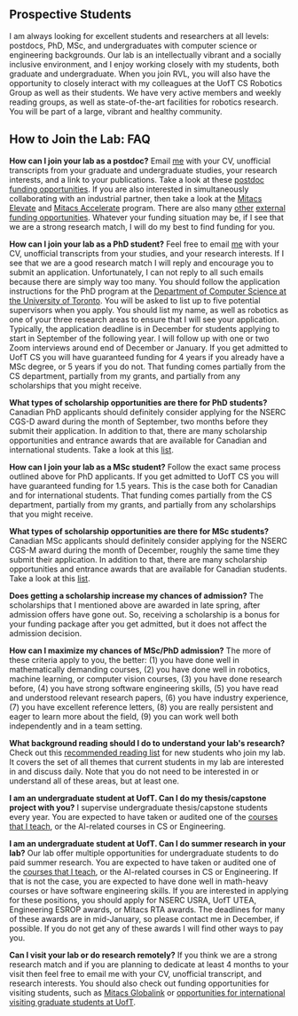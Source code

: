 ## Prospective Students
I am always looking for excellent students and researchers at all levels: postdocs, PhD, MSc, and
undergraduates with computer science or engineering backgrounds. Our lab is an intellectually
vibrant and a socially inclusive environment, and I enjoy working closely with my students, both
graduate and undergraduate. When you join RVL, you will also have the opportunity to closely interact
with my colleagues at the UofT CS Robotics Group as well as their students. We have very active
members and weekly reading groups, as well as state-of-the-art facilities for robotics
research. You will be part of a large, vibrant and healthy community.

## How to Join the Lab: FAQ
<strong>How can I join your lab as a postdoc?</strong> Email <a href="http://www.cs.toronto.edu/~florian/">me</a>
with your CV, unofficial transcripts from your graduate and undergraduate studies, your research interests, and
a link to your publications. Take a look at these
<a href="https://www.sgs.utoronto.ca/awards-category/postdoctoral-awards/">postdoc funding opportunities</a>. If
you are also interested in simultaneously collaborating with an industrial partner, then take a look at the
<a href="https://www.mitacs.ca/en/programs/elevate#postdoc">Mitacs Elevate</a>
and <a href="https://www.mitacs.ca/en/programs/accelerate">Mitacs Accelerate</a> program. There are also many
<a href="https://brancoweissfellowship.org/">other</a>
<a href="https://www.queensu.ca/postdoc/prospective-scholars/external-funding-sources-funding-and-fellowships">
external funding opportunities</a>. Whatever your funding situation may be, if I see that we are a strong research
match, I will do my best to find funding for you.

<strong>How can I join your lab as a PhD student?</strong> Feel free to email <a href="http://www.cs.toronto.edu/~florian/">me</a>
with your CV, unofficial transcripts from your studies, and your research interests. If I see that we are a good research match
I will reply and encourage you to submit an application. Unfortunately, I can not reply to all
such emails because there are simply way too many. You should follow the application instructions for the PhD program at the
<a href="https://web.cs.toronto.edu/graduate/msc-phd">Department of Computer Science at the University of Toronto</a>.
You will be asked to list up to five potential supervisors when you apply. You should list my name, as well as robotics
as one of your three research areas to ensure that I will see your application. Typically, the application deadline
is in December for students applying to start in September of the following year. I will follow up with one or two Zoom
interviews around end of December or January. If you get admitted to UofT CS you will have guaranteed funding for 4 years
if you already have a MSc degree, or 5 years if you do not. That funding comes partially from the CS department,
partially from my grants, and partially from any scholarships that you might receive. 

<strong>What types of scholarship opportunities are there for PhD students?</strong> Canadian PhD applicants should definitely consider applying for the NSERC CGS-D award during
the month of September, two months before they submit their application. In addition to that, there are many scholarship opportunities and entrance awards that are available for
Canadian and international students. Take a look at this <a href="https://web.cs.toronto.edu/graduate/entrance-awards">list</a>.

<strong>How can I join your lab as a MSc student?</strong> Follow the exact same process outlined above for PhD applicants. If you get
admitted to UofT CS you will have guaranteed funding for 1.5 years. This is the case both for Canadian and for international students.
That funding comes partially from the CS department, partially from my grants, and partially from any scholarships that you might receive.

<p><strong>What types of scholarship opportunities are there for MSc students?</strong> Canadian MSc applicants should definitely consider applying for the NSERC CGS-M award during
the month of December, roughly the same time they submit their application. In addition to that, there are many scholarship opportunities and entrance awards that are available for
Canadian students. Take a look at this <a href="https://web.cs.toronto.edu/graduate/entrance-awards">list</a>.


<strong>Does getting a scholarship increase my chances of admission?</strong> The scholarships that I mentioned above are awarded in late
spring, after admission offers have gone out. So, receiving a scholarship is a bonus for your funding package after you get admitted, but it
does not affect the admission decision.

<strong>How can I maximize my chances of MSc/PhD admission?</strong> The more of these criteria apply to you, the better: (1) you have done well in mathematically demanding courses,
(2) you have done well in robotics, machine learning, or computer vision courses, (3) you have done research before, (4) you have strong software engineering skills, (5) you have
read and understood relevant research papers, (6) you have industry experience, (7) you have excellent reference letters, (8) you are really persistent and eager to learn
more about the field, (9) you can work well both independently and in a team setting.

<strong>What background reading should I do to understand your lab's research?</strong> Check out this
<a href="https://github.com/rvl-lab-utoronto/lab_onboarding_recommended_reading">recommended reading list</a>
for new students who join my lab. It covers the set of all themes that current students
in my lab are interested in and discuss daily. Note that you do not need to be interested in or understand
all of these areas, but at least one.

<p><strong>I am an undergraduate student at UofT. Can I do my thesis/capstone project with you?</strong> I 
supervise undergraduate thesis/capstone students every year. You are expected to have taken or audited one of
the <a href="http://www.cs.toronto.edu/~florian/">courses that I teach</a>, or the AI-related
courses in CS or Engineering.</p>

<strong>I am an undergraduate student at UofT. Can I do summer research in your lab?</strong> Our lab offer multiple
opportunities for undergraduate students to do paid summer research. You are expected to have taken or audited one of the
<a href="http://www.cs.toronto.edu/~florian/">courses that I teach</a>, or the AI-related courses in CS or
Engineering. If that is not the case, you are expected to have done well in math-heavy courses or have
software engineering skills. If you are interested in applying for these positions, you should apply for NSERC USRA,
UofT UTEA, Engineering ESROP awards, or Mitacs RTA awards. The deadlines for many of these awards are in mid-January,
so please contact me in December, if possible. If you do not get any of these awards I will find other ways to pay you.

<strong>Can I visit your lab or do research remotely?</strong> If you think we are a strong research match and if you
are planning to dedicate at least 4 months to your visit then feel free to email me with your CV, unofficial transcript,
and research interests. You should also check out funding opportunities for visiting students, such as
<a href="https://www.mitacs.ca/en/programs/globalink/globalink-research-award">Mitacs Globalink</a> or
<a href="https://www.sgs.utoronto.ca/admissions/international-students/international-visiting-graduate-students/">
opportunities for international visiting graduate students at UofT</a>.
